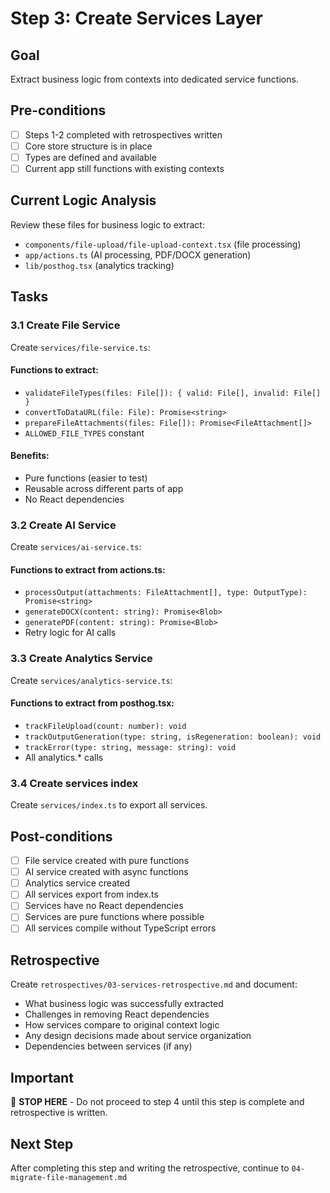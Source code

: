 # Step 3: Create Services Layer

## Goal
Extract business logic from contexts into dedicated service functions.

## Pre-conditions
- [ ] Steps 1-2 completed with retrospectives written
- [ ] Core store structure is in place
- [ ] Types are defined and available
- [ ] Current app still functions with existing contexts

## Current Logic Analysis
Review these files for business logic to extract:
- `components/file-upload/file-upload-context.tsx` (file processing)
- `app/actions.ts` (AI processing, PDF/DOCX generation)
- `lib/posthog.tsx` (analytics tracking)

## Tasks

### 3.1 Create File Service
Create `services/file-service.ts`:

#### Functions to extract:
- `validateFileTypes(files: File[]): { valid: File[], invalid: File[] }`
- `convertToDataURL(file: File): Promise<string>`
- `prepareFileAttachments(files: File[]): Promise<FileAttachment[]>`
- `ALLOWED_FILE_TYPES` constant

#### Benefits:
- Pure functions (easier to test)
- Reusable across different parts of app
- No React dependencies

### 3.2 Create AI Service  
Create `services/ai-service.ts`:

#### Functions to extract from actions.ts:
- `processOutput(attachments: FileAttachment[], type: OutputType): Promise<string>`
- `generateDOCX(content: string): Promise<Blob>`
- `generatePDF(content: string): Promise<Blob>`
- Retry logic for AI calls

### 3.3 Create Analytics Service
Create `services/analytics-service.ts`:

#### Functions to extract from posthog.tsx:
- `trackFileUpload(count: number): void`
- `trackOutputGeneration(type: string, isRegeneration: boolean): void`
- `trackError(type: string, message: string): void`
- All analytics.* calls

### 3.4 Create services index
Create `services/index.ts` to export all services.

## Post-conditions
- [ ] File service created with pure functions
- [ ] AI service created with async functions
- [ ] Analytics service created
- [ ] All services export from index.ts
- [ ] Services have no React dependencies
- [ ] Services are pure functions where possible
- [ ] All services compile without TypeScript errors

## Retrospective
Create `retrospectives/03-services-retrospective.md` and document:
- What business logic was successfully extracted
- Challenges in removing React dependencies
- How services compare to original context logic
- Any design decisions made about service organization
- Dependencies between services (if any)

## Important
🛑 **STOP HERE** - Do not proceed to step 4 until this step is complete and retrospective is written.

## Next Step
After completing this step and writing the retrospective, continue to `04-migrate-file-management.md`
